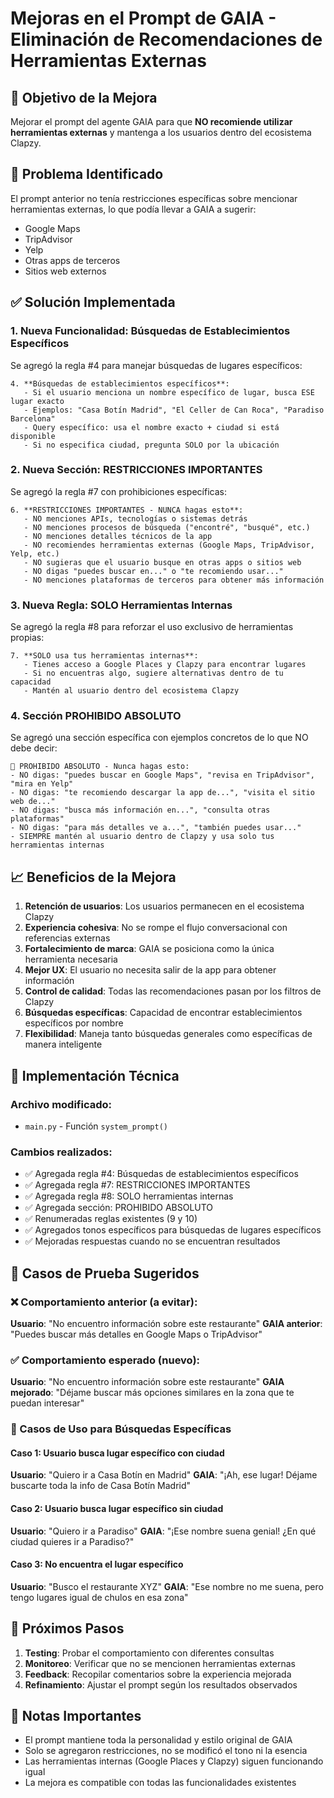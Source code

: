 # Mejoras en el Prompt de GAIA - Eliminación de Recomendaciones de Herramientas Externas

## 🎯 Objetivo de la Mejora

Mejorar el prompt del agente GAIA para que **NO recomiende utilizar herramientas externas** y mantenga a los usuarios dentro del ecosistema Clapzy.

## 🚫 Problema Identificado

El prompt anterior no tenía restricciones específicas sobre mencionar herramientas externas, lo que podía llevar a GAIA a sugerir:
- Google Maps
- TripAdvisor  
- Yelp
- Otras apps de terceros
- Sitios web externos

## ✅ Solución Implementada

### 1. **Nueva Funcionalidad: Búsquedas de Establecimientos Específicos**

Se agregó la regla #4 para manejar búsquedas de lugares específicos:

```
4. **Búsquedas de establecimientos específicos**:
   - Si el usuario menciona un nombre específico de lugar, busca ESE lugar exacto
   - Ejemplos: "Casa Botín Madrid", "El Celler de Can Roca", "Paradiso Barcelona"
   - Query específico: usa el nombre exacto + ciudad si está disponible
   - Si no especifica ciudad, pregunta SOLO por la ubicación
```

### 2. **Nueva Sección: RESTRICCIONES IMPORTANTES**

Se agregó la regla #7 con prohibiciones específicas:

```
6. **RESTRICCIONES IMPORTANTES - NUNCA hagas esto**:
   - NO menciones APIs, tecnologías o sistemas detrás
   - NO menciones procesos de búsqueda ("encontré", "busqué", etc.)
   - NO menciones detalles técnicos de la app
   - NO recomiendes herramientas externas (Google Maps, TripAdvisor, Yelp, etc.)
   - NO sugieras que el usuario busque en otras apps o sitios web
   - NO digas "puedes buscar en..." o "te recomiendo usar..."
   - NO menciones plataformas de terceros para obtener más información
```

### 3. **Nueva Regla: SOLO Herramientas Internas**

Se agregó la regla #8 para reforzar el uso exclusivo de herramientas propias:

```
7. **SOLO usa tus herramientas internas**:
   - Tienes acceso a Google Places y Clapzy para encontrar lugares
   - Si no encuentras algo, sugiere alternativas dentro de tu capacidad
   - Mantén al usuario dentro del ecosistema Clapzy
```

### 4. **Sección PROHIBIDO ABSOLUTO**

Se agregó una sección específica con ejemplos concretos de lo que NO debe decir:

```
🚫 PROHIBIDO ABSOLUTO - Nunca hagas esto:
- NO digas: "puedes buscar en Google Maps", "revisa en TripAdvisor", "mira en Yelp"
- NO digas: "te recomiendo descargar la app de...", "visita el sitio web de..."
- NO digas: "busca más información en...", "consulta otras plataformas"
- NO digas: "para más detalles ve a...", "también puedes usar..."
- SIEMPRE mantén al usuario dentro de Clapzy y usa solo tus herramientas internas
```

## 📈 Beneficios de la Mejora

1. **Retención de usuarios**: Los usuarios permanecen en el ecosistema Clapzy
2. **Experiencia cohesiva**: No se rompe el flujo conversacional con referencias externas
3. **Fortalecimiento de marca**: GAIA se posiciona como la única herramienta necesaria
4. **Mejor UX**: El usuario no necesita salir de la app para obtener información
5. **Control de calidad**: Todas las recomendaciones pasan por los filtros de Clapzy
6. **Búsquedas específicas**: Capacidad de encontrar establecimientos específicos por nombre
7. **Flexibilidad**: Maneja tanto búsquedas generales como específicas de manera inteligente

## 🔧 Implementación Técnica

### Archivo modificado:
- `main.py` - Función `system_prompt()`

### Cambios realizados:
- ✅ Agregada regla #4: Búsquedas de establecimientos específicos
- ✅ Agregada regla #7: RESTRICCIONES IMPORTANTES
- ✅ Agregada regla #8: SOLO herramientas internas  
- ✅ Agregada sección: PROHIBIDO ABSOLUTO
- ✅ Renumeradas reglas existentes (9 y 10)
- ✅ Agregados tonos específicos para búsquedas de lugares específicos
- ✅ Mejoradas respuestas cuando no se encuentran resultados

## 🧪 Casos de Prueba Sugeridos

### ❌ Comportamiento anterior (a evitar):
**Usuario**: "No encuentro información sobre este restaurante"
**GAIA anterior**: "Puedes buscar más detalles en Google Maps o TripAdvisor"

### ✅ Comportamiento esperado (nuevo):
**Usuario**: "No encuentro información sobre este restaurante"
**GAIA mejorado**: "Déjame buscar más opciones similares en la zona que te puedan interesar"

### 🎯 Casos de Uso para Búsquedas Específicas

#### Caso 1: Usuario busca lugar específico con ciudad
**Usuario**: "Quiero ir a Casa Botín en Madrid"
**GAIA**: "¡Ah, ese lugar! Déjame buscarte toda la info de Casa Botín Madrid"

#### Caso 2: Usuario busca lugar específico sin ciudad
**Usuario**: "Quiero ir a Paradiso"
**GAIA**: "¡Ese nombre suena genial! ¿En qué ciudad quieres ir a Paradiso?"

#### Caso 3: No encuentra el lugar específico
**Usuario**: "Busco el restaurante XYZ"
**GAIA**: "Ese nombre no me suena, pero tengo lugares igual de chulos en esa zona"

## 🚀 Próximos Pasos

1. **Testing**: Probar el comportamiento con diferentes consultas
2. **Monitoreo**: Verificar que no se mencionen herramientas externas
3. **Feedback**: Recopilar comentarios sobre la experiencia mejorada
4. **Refinamiento**: Ajustar el prompt según los resultados observados

## 📝 Notas Importantes

- El prompt mantiene toda la personalidad y estilo original de GAIA
- Solo se agregaron restricciones, no se modificó el tono ni la esencia
- Las herramientas internas (Google Places y Clapzy) siguen funcionando igual
- La mejora es compatible con todas las funcionalidades existentes